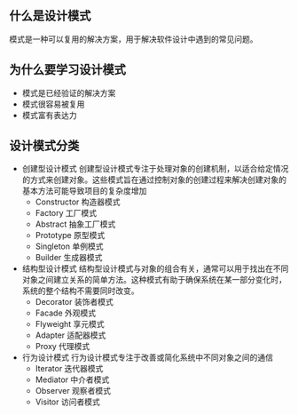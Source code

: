 ## 什么是设计模式
模式是一种可以复用的解决方案，用于解决软件设计中遇到的常见问题。
## 为什么要学习设计模式
* 模式是已经验证的解决方案
* 模式很容易被复用
* 模式富有表达力

## 设计模式分类
* 创建型设计模式
创建型设计模式专注于处理对象的创建机制，以适合给定情况的方式来创建对象。这些模式旨在通过控制对象的创建过程来解决创建对象的基本方法可能导致项目的复杂度增加
  * Constructor 构造器模式
  * Factory 工厂模式
  * Abstract 抽象工厂模式
  * Prototype 原型模式
  * Singleton 单例模式
  * Builder 生成器模式
* 结构型设计模式
结构型设计模式与对象的组合有关，通常可以用于找出在不同对象之间建立关系的简单方法。这种模式有助于确保系统在某一部分变化时，系统的整个结构不需要同时改变。
  * Decorator 装饰者模式
  * Facade 外观模式
  * Flyweight 享元模式
  * Adapter 适配器模式
  * Proxy 代理模式
* 行为设计模式 
行为设计模式专注于改善或简化系统中不同对象之间的通信
  * Iterator 迭代器模式
  * Mediator 中介者模式
  * Observer 观察者模式
  * Visitor 访问者模式